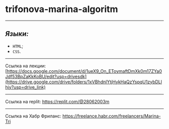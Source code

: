 # trifonova-marina-algoritm
____
## ***Языки:***

- `HTML`;
- `CSS`.

____
Ссылка на лекции: [https://docs.google.com/document/d/1ueX9_On_EToymaftDmXk0m17ZYa0Jdf53BpZaKkKoBU/edit?usp=drivesdk](https://drive.google.com/drive/folders/1xVBhdnlYtjHykHaQzYspqU1zybDLlhjy?usp=drive_link)
____
Ссылка на replit:
https://replit.com/@28062003m
____
Ссылка на Хабр Фриланс:
https://freelance.habr.com/freelancers/Marina-Tri
